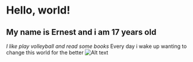 # Hello, world!
## My name is Ernest and i am 17 years old
_I like play volleyball and read some books_
Every day i wake up wanting to change this world for the better
![Alt text](image-2.png)

